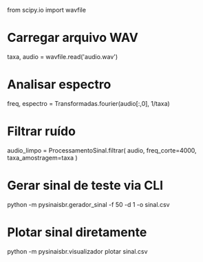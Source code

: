 from scipy.io import wavfile

# Carregar arquivo WAV
taxa, audio = wavfile.read('audio.wav')

# Analisar espectro
freq, espectro = Transformadas.fourier(audio[:,0], 1/taxa)

# Filtrar ruído
audio_limpo = ProcessamentoSinal.filtrar(
    audio,
    freq_corte=4000,
    taxa_amostragem=taxa
)

# Gerar sinal de teste via CLI
python -m pysinaisbr.gerador_sinal -f 50 -d 1 -o sinal.csv

# Plotar sinal diretamente
python -m pysinaisbr.visualizador plotar sinal.csv
